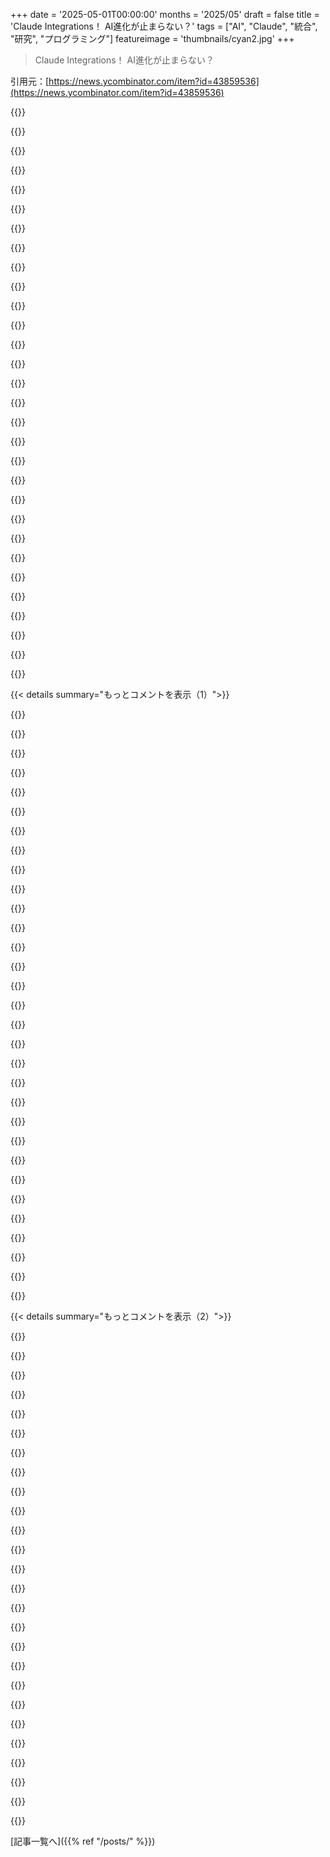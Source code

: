 +++
date = '2025-05-01T00:00:00'
months = '2025/05'
draft = false
title = 'Claude Integrations！ AI進化が止まらない？'
tags = ["AI", "Claude", "統合", "研究", "プログラミング"]
featureimage = 'thumbnails/cyan2.jpg'
+++

> Claude Integrations！ AI進化が止まらない？

引用元：[https://news.ycombinator.com/item?id=43859536](https://news.ycombinator.com/item?id=43859536)




{{<matomeQuote body="AIの進化ヤバいね（良い意味で、たぶん？）。最近は最先端の機能も数週間で抜かされちゃうくらい。<br>LLMはずっと面白いおもちゃだったけど、OpenAI DeepResearchが出てから、複雑なプログラミング（自分でコードは書くけど、色んなライブラリやAPIを組み合わせるやつ）で役立つ結果を出すようになったんだ。でも安いプランだと月10回までだった。<br>次にGoogle Deep Research（2.5 Proにアップグレード）が出て、有料だけど1日20回まで使えるから、もう何でも放り込んでみたんだ。1週間以上前のレポートもまだ処理してるくらい。あと、一度に400ソースも検索できたのも、本の初版特定とか歴史調査でOpenAIよりずっと役に立ったね。<br>今度はClaudeが同じ研究機能出すんだ（Cloudflare MCP authとか Val.town みたいな連携に期待）。しかも実行時間は45分だって。<br>半年前は変化のペースに圧倒されてたけど、今はもう馬鹿げてるレベルだよ。" userName="throwup238" createdAt="2025/05/01 17:23:08" color="#785bff">}}




{{<matomeQuote body="君の全体的な意見には同意するよ。速い成長は競争を促して、企業にベストを尽くさせるみたいだね。<br>だけど、残念ながら Claude 3.7 はあんまり褒められないんだ。もし「なんで？3.7は3.5よりずっと良いでしょ？」って誰かに聞かれたら、きっと君（か誰か）がClaudeを会話よりコーディングでずっとたくさん使ってるからだろうって思うよ。俺の意見では、3.5 Haiku（高負荷時無料で使えるやつ）でさえ、3.7 Sonnetより優れてる。<br>簡単なテストがあるよ。3.7に何か専門的なことを直感的に説明させてみて。例えば、質量支配振動とバネ支配振動とか。俺はメカエンジニアでこれを勉強したけど、3.7のアナロジーは理解できなかったんだ。<br>コーダーが Claude のユーザーの最大のグループだってのは理解してるけど、Claude は俺にとって一番使うアプリから、今では chatgpt と Gemini の両方の後でしか使わないものになっちゃった。それは絶対後悔してることだよ。" userName="user_7832" createdAt="2025/05/01 17:41:09" color="#38d3d3">}}




{{<matomeQuote body="でもさ、あのレポートってどれもあんまり良くないんだよね。浅いリサーチなら良いかもだけど、深い内容は見つけられなかったな。どんな種類のリサーチで、 Deep Research が本当に深いリサーチで素晴らしい仕事をしたのか、シェアしてくれる？" userName="ilrwbwrkhv" createdAt="2025/05/01 17:48:44" color="">}}




{{<matomeQuote body="俺の今の仮説：トピックに詳しければ詳しいほど、どのLLMからの結果も悪くなる。" userName="garrickvanburen" createdAt="2025/05/02 00:33:45" color="">}}




{{<matomeQuote body="俺もこの意見に賛成。Deep Research はあんまり役に立たなかったな。もしかして俺の使い方が間違ってるのかな？<br>例：北米の人口が多い上位250都市の降水量をミリメートルで、月ごとの最高気温と最低気温を摂氏で知りたい。<br>俺にとっては、このプロンプトって Deep Research にとってすごく当たり前で分かりやすいタスクに思えるんだ。長くて面倒だけど、ほとんどが構造化されたデータソース（wikipedia）からで、せいぜい2言語だしね。<br>でもこれを色んなモデルに入れても、たいてい自分でデータを見つけに行く方法を返してくるだけなんだ。Wikipediaの調べ方は知ってるんだよ、250ページ手作業で探したくないし、HTMLのボックスを全部扱うスクリプトを書くのも嫌だってこと。この何日もかかる面倒なタスクをLLM/モデルにやってほしいんだよ。" userName="Balgair" createdAt="2025/05/01 21:47:36" color="#ff5c5c">}}




{{<matomeQuote body="3.7はコーディングベンチマークでは点数高かったけど、実際には3.5の方がずっとコーディングうまいんだ。3.7は指示を無視したり、頼んでないことをやったりするんだよね。" userName="tiberriver256" createdAt="2025/05/01 22:43:38" color="">}}




{{<matomeQuote body="面白いことに、もし君のリクエストが上位100の気温か上位33の降水量だけなら、「都市別の平均気温リスト」とか「都市別の平均降水量リスト」を読むだけで済むんだよね。でも上位250だと184倍もページを読まなきゃいけない。<br>俺のこの件に関する見方だけど、もし Deep Research が何かできないなら、自分でそれをやって結果をインターネットに公開するべきだよ。他の人間や同じタスクをしようとしてるAIの助けになるだろうしね。" userName="85392_school" createdAt="2025/05/01 22:16:33" color="#ff5733">}}




{{<matomeQuote body="そうなんだよ、それは意図的だったんだ、まあ、ある程度ね。<br>プロジェクトでは西半球の全ての既知の都市と、日本、韓国、台湾のリスト全体が必要なんだ。でもそのデータセットが本当に気が遠くなるほど巨大で、可能なのかどうかも怪しいくらい。たぶん何年もかかると思ってる、翻訳もたくさんしなきゃいけないし。<br>だから、優しくするために色んなモデルで上位250だけ頼んでみたんだよ。<br>他にも集めようとしてるデータはたくさんあって、仕事関係だから公開許可がもらえるといいなと思ってる。" userName="Balgair" createdAt="2025/05/01 23:06:08" color="">}}




{{<matomeQuote body="ちょっと興味あるんだけどさ、 Deep Research をプログラミングの質問にどう使ってるか、具体的な例を何か教えてくれない？どう役立つのか想像するのが難しくて、参考にしたいんだ。" userName="greymalik" createdAt="2025/05/01 22:44:56" color="">}}




{{<matomeQuote body="3.7は過剰に活発すぎるね。<br>俺は今、コードは全部 Gemini 2.5 Pro を使ってるよ。" userName="spaceman_2020" createdAt="2025/05/02 04:56:55" color="">}}




{{<matomeQuote body="それってさ，実はDeep Researchが目的としてるもんじゃないんだよ．好きなように使っていいけど．君のクエリは単なるデータ収集で，研究じゃないんだ．Deep Researchは高品質な情報源からトピックを探求するものだよ．自分の研究の出発点になる．一ヶ月で読めないくらいたくさんの情報源から10分で要約レポートを作るんだ．そこから掘り下げたり，情報源を読書リストにして自分で分析するのもいいかもね．" userName="sxg" createdAt="2025/05/01 23:01:46" color="">}}




{{<matomeQuote body="2.5はさ，俺的には”よし，Claudeじゃ無理だわ”って時の選択肢だけど，まず”銀行口座”を確認して買えるかチェックするんだ．" userName="conception" createdAt="2025/05/02 12:46:02" color="">}}




{{<matomeQuote body="ほんとこれ．自分が専門家である分野で，LLMに何か詳しく説明させてみると，すぐに欠点がわかるんだよね．" userName="danw1979" createdAt="2025/05/02 09:17:15" color="">}}




{{<matomeQuote body="なんか，”研究”って言葉の定義，全然違うみたいだね．君のは”要約”って感じ．俺にとっての”研究”は，データ全部集めに行く作業．例えば，恐竜の骨掘りとか土壌サンプル測定とかね．モデルにウェブページ集めさせるなんて，夏の学部生に最初にやらせてファイルシステム慣れさせるレベルだよ．論文書くのも研究だけど，大事な大変な部分じゃないね．" userName="Balgair" createdAt="2025/05/01 23:12:57" color="#785bff">}}




{{<matomeQuote body="＞My current hypothesis：the more familiar you are with a topic the worse the results from any LLM．<br>それ，そんなに真実じゃないよ．だって君のプロンプトもどんどん良くなってるわけだし．Better input leads to better output remains true，even with LLMs （when you see it as a tool）．" userName="jeswin" createdAt="2025/05/02 02:03:35" color="">}}




{{<matomeQuote body="うん，ウェブで見つかる情報に欠陥がある場合は特にひどいね．例えば，俺は専門家じゃないんだけど，おもちゃのプロジェクト用にRC motorを探してて，OpenAIがDeep Researchでいくつか候補を探してくれたんだ．でも，一番いい候補がmotorのスペックに明らかな誤植（68 grams instead of 680 grams）があって，その寸法のmotorとしてはありえないんだ．" userName="startupsfail" createdAt="2025/05/02 15:42:09" color="#ff5733">}}




{{<matomeQuote body="俺は自分が知ってることの検証によくChromeを使うんだ．最近，KnuthーBendix completion procedureをpropositional logicに適用する方法をChromeに頼んだんだけど，自分の考えは固まってた．その応答で，俺は全くのバカじゃないって確信できたよ．俺は学者じゃないし，theoryは間違えるから，validationできるのは助かるね．" userName="emorning3" createdAt="2025/05/02 01:53:15" color="#785bff">}}




{{<matomeQuote body="いくつかのAPIを呼ぶのがleapーfrogging？GPTー3でもできたことだし，新しい名前でブランド化されて，（欠陥のある）standardを作ろうとしてる以外，何も変わってないじゃん．もしOpenAIとかAnthropicで本当にまだinnovationが起きてるなら，modelsだけに取り組んでるはずだよ．誰かが週末に開発できるようなside featuresじゃなくてさ．" userName="iLoveOncall" createdAt="2025/05/02 07:46:19" color="">}}




{{<matomeQuote body="Dataはあるけど，全部parseする必要がある場合，十分なcontext windowがある好きなLLMにuploadして，projectを終わらせてもらうことってできないのかな？" userName="wyre" createdAt="2025/05/02 00:38:00" color="">}}




{{<matomeQuote body="何言ってんの？もう一年も停滞してんじゃん。変わったのは、もっと多くのAPIに繋げただけ。あと、同じモデルで思考ループを追加しただけだよ。だから速く見えるんだろ、簡単なこと以外は何も変わってないんだってば。" userName="risyachka" createdAt="2025/05/01 23:34:58" color="">}}




{{<matomeQuote body="俺にとって、Gemini 2.5 pro がマジで”これこそが真の普及の瞬間だ”って思った時だったわ。AIが人間を置き換えるって話、2024年じゃちょっと大げさだと思ってたんだよね。でも2025年には、モデルは本当に十分良くなってきてると思うな。" userName="spaceman_2020" createdAt="2025/05/02 04:55:57" color="#785bff">}}




{{<matomeQuote body="ニッチな話題だとAIは苦手みたいだね。でも、この記事の例の質問はChatGPTかGeminiか3.5 Haikuかは忘れたけど、他のAIはちゃんと答えてくれたよ。特にDIYオーディオとか、創造性と工学の組み合わせはLLMが苦手で、教科書通りのつまらない設計しか出さないんだ。スマホみたいな議論が多い質問なら、もっと良い答えが出ると思うけどね。" userName="user_7832" createdAt="2025/05/02 08:20:39" color="#ff5733">}}




{{<matomeQuote body="あれって、トークンを使い果たさせてアップグレードさせようとしてるだけだと思うんだよね。簡単な質問をしただけなのに、READMEとかMakefileとか全部揃ったリポジトリ全体を出してきたりさ。知りたかったのは、コードに含まれる特定のアルゴリズムがどれくらい効率的かだけだったのに。Pro planにリサーチ機能が追加されるのが待ちきれないな、だって、いろいろ聞きたいことがあるからさ..." userName="UncleEntity" createdAt="2025/05/02 02:17:22" color="#ff33a1">}}




{{<matomeQuote body="集めたデータに対して、リサーチさせてKnapsack problemを解かせてるみたいだね。traveling salesman oneでも同じことやるべきだね。そのシナリオでどうやって結果を検証してるの？”言ってること鵜呑みにしてるだけ”？" userName="therein" createdAt="2025/05/02 07:48:33" color="#38d3d3">}}




{{<matomeQuote body="オープンアクセスの論文やデータで短い文献レビューを作るのには優れてるね。判断力はなくて、特に指示しない限りほとんどの情報を鵜呑みにするけど。" userName="tomrod" createdAt="2025/05/02 01:46:56" color="#45d325">}}




{{<matomeQuote body="簡単だよ、自分で5分かかるようなリサーチタスクなら、並行して別の作業をしながらDeep Researchリクエストを飛ばす価値はあるね。ドキュメントが曖昧だったり古かったりする時によく使うよ。Gemini/o3が2回試しても何も分からない時とか。全然知らないサービス/API/フレームワーク/何でもいいけど、Googleで何を検索すればいいかも分からない時とかにね。" userName="dimitri-vs" createdAt="2025/05/02 00:51:44" color="#ff5c5c">}}




{{<matomeQuote body="Claude 3.7は過学習してるっぽい。特にコーディングに力入れすぎたかな。3.5がヒットしたからベンチマーク重視にしたんだろうけど、ベンチマークって実際と違うしね。もし本当に良かったら4.0になってたはずだよ。3.5から3.7って変な名前だし、それだけで色々わかる気がする。" userName="fastball" createdAt="2025/05/02 03:06:21" color="#ff5c5c">}}




{{<matomeQuote body="これ、最近OAuth2.1がMCP仕様に追加されて、リモートサーバーと安全に通信できるようになったからできることみたい。でも、大きな懸念は、サーバーホスト側が認可の実装責任を負うってこと。議論はここ[1]: https://github.com/modelcontextprotocol/modelcontextprotocol... 、仕様はここ[0]: https://modelcontextprotocol.io/specification/2025-03-26 だよ。" userName="meander_water" createdAt="2025/05/01 22:25:19" color="#ff33a1">}}




{{<matomeQuote body="そのGitHubイシューはもう閉じてるけどさ、サーバーホストが認可実装責任負うのヤバいって言うけど、それ普通じゃない？Claudeが俺のJiraにアクセスする時、JiraがリモートのMCPサーバー動かしてて、俺のリソース公開を手伝うなら、Jiraが認可責任持つのは当たり前じゃないの？他にどうやるのさ？" userName="marifjeren" createdAt="2025/05/02 00:50:40" color="#45d325">}}




{{<matomeQuote body="そのGitHubイシューが閉じてるのは、大体終わったからだよ。このリンクhttps://github.com/modelcontextprotocol/modelcontextprotocol... 見ると、最新の仕様草案では、リソースサーバーがIdPの代わりを務める必要はないってなってる。まだ正式な仕様にはなってないけど、SDKは既に草案に従って実装してるよ。" userName="halter73" createdAt="2025/05/02 19:05:29" color="#38d3d3">}}




{{< details summary="もっとコメントを表示（1）">}}

{{<matomeQuote body="認可サーバーとリソースサーバーは別の存在でいいんだよ。つまり、Jiraインスタンスはトークンを検証できるけど、トークンを発行したり認証情報を扱ったりするサーバーじゃなくてもいいってこと。" userName="cruffle_duffle" createdAt="2025/05/02 01:14:36" color="">}}




{{<matomeQuote body="そうだよ、それはOAuthの話で、まさに最新のModel context protocolが使ってるものだよ。じゃあ何が懸念なの？もしかして、責任はMCPサーバーじゃなくて認可サーバーにあるって言いたいのかな。技術的にはそうだけど、これはほとんど意味ないと思う。だってさ、1. 俺の経験上、リソースサーバーと認可サーバーってほとんど同じ会社が管理してるんだよね。Jira/Atlassianとかがそう。2. リソースサーバーは、どこかの認可サーバーと連携しなきゃいけないし、誰かは認可サーバーにならないといけないわけだから、その誰かに責任押し付けるのが、批判に対する強力な防御策になるとは思えないんだ。強力な防御策は、「もちろんMCPサーバーがこれらの責任を持つべきだ」って言うことだよ。" userName="marifjeren" createdAt="2025/05/02 02:34:39" color="#38d3d3">}}




{{<matomeQuote body="困るのは主にエンタープライズ企業だろうね。自社の認証システムとサーバーを連携させたい時とか。例えば、Entra IDでSSOしてる自社Jiraがあると、AuthZとリソースがガッチリ繋がってて実装もバラバラだから、市販のMCPサーバーをそのまま使えないんだ。サーバーがリソースだけ提供して、AuthZは別のとこに任せられる方がずっといいのにね。" userName="meander_water" createdAt="2025/05/02 03:17:03" color="#ff5733">}}




{{<matomeQuote body="俺の印象では、君が説明したことこそ、まさに新しいModel context protocolがやろうとしてることだと思うよ。だってOAuth使ってるんだから、認証（SSOとか）の詳しいことは知らないはずだ。君の認証プロセスが伝書鳩経由だったとしても、Claudeは全く気づかないだろうね。" userName="marifjeren" createdAt="2025/05/02 03:26:36" color="#45d325">}}




{{<matomeQuote body="認可に関する仕様ページの直接リンクだよ: https://modelcontextprotocol.io/specification/2025-03-26/bas...。ソースはここ: https://github.com/modelcontextprotocol/modelcontextprotocol/..." userName="dmarble" createdAt="2025/05/01 22:50:03" color="">}}




{{<matomeQuote body="Claudeとの統合デモ、LinearとかStripeとかPaypalとかIntercomとかAリスト企業がいっぱいやってるよ。今ライブ中！<br>動画リンク: https://www.youtube.com/watch?v=njBGqr-BU54<br>もし上のリンクが後でダメになったら、このデモデイのページはここ: https://demo-day.mcp.cloudflare.com/" userName="VSerge" createdAt="2025/05/01 17:36:19" color="#ff5733">}}




{{<matomeQuote body="これは万能アプリ時代の始まりかな？ついにLLM向けSaaSが始まるってこと？最初はネットがあったけど、価値が出たのはインストールアプリじゃなくてウェブアプリがSaaSになった時だよね。もしLLMが特定のリモートMCP、これもLLM向けのSaaSなんだけど、これを使えるなら、そのリモートMCPを使ったサービスはすごいことしてサブスク課金できるわけだ。ほら！LLM向けSaaSの新黄金時代を始めようぜ。そして「AIでXYZの仕事をなくす」みたいな古い流行りはもう終わらせよう。" userName="n_ary" createdAt="2025/05/01 17:47:38" color="#ff33a1">}}




{{<matomeQuote body="最高じゃん！誰もサービスの稼働率（9が何個並ぶか）なんて気にする暇なくなるね。だって非決定性っていう気まぐれな故障モードがど真ん中に座っちゃって、それが彼らの問題になるんだから！" userName="insin" createdAt="2025/05/01 21:46:28" color="#ff5733">}}




{{<matomeQuote body="想像してみてよ。雰囲気（vibes）でサブスク料金が動的に変わるんだぜ。提供してる側ですら説明できないから、値上げされても気づきもしないってわけ。" userName="Manfred" createdAt="2025/05/02 08:02:57" color="#785bff">}}




{{<matomeQuote body="それよりカスタムサイトにMCP繋いで、SaaSに金払ってた賢い機能を自分で動かせるのがワクワク！データも自分で管理できるし、すごい勝ち筋だよ。AIアシスタントコーディングでSaaSを内製できる気がする。特定のスタックなら運用もシンプルにできるし、MCPで全部連携して知能を引き出せる。OSSも今後もっと面白くなるはず。" userName="clvx" createdAt="2025/05/01 18:24:08" color="#ff5c5c">}}




{{<matomeQuote body="中国企業がこんなにすごいオープンウェイトモデルをいっぱい出してくれてることにマジ感謝すべきだね。これからも続けてほしいな。将来、コンピューターとのやり取り全部でOpenAIとかAnthropicとかGoogleに頼りたくないからさ。" userName="heyheyhouhou" createdAt="2025/05/01 21:01:24" color="">}}




{{<matomeQuote body="Metaも忘れないでよ。もしあいつらがなかったら、今公開されてるモデルの半分もなかっただろうからさ。" userName="achierius" createdAt="2025/05/01 21:20:41" color="">}}




{{<matomeQuote body="一方では、個人的に使う分には超クールなのは確かだよ。でも他方では、どんな企業でもこれだけのレベルで、そこら中にある色々な個人データソースにアクセスできちゃうってのは、マジで怖え。米国に包括的なデータプライバシー法みたいなのがちゃんとあったら、もっと気が楽なんだけどね。だってHIPAAでカバーされない個人情報が、基本的に誰でも扱えるワイルドウェストになっちゃうのは嫌だから。" userName="naravara" createdAt="2025/05/01 19:33:15" color="#ff5c5c">}}




{{<matomeQuote body="全く同意だよ。でも、これって基本的にはZapierとか、あいつらのトップ事例の一つであるMCP統合に与えるアクセスレベルと同じだって言いたかっただけね。" userName="falcor84" createdAt="2025/05/01 20:15:07" color="">}}




{{<matomeQuote body="オンライントラッキングとかiframeとかsticky cookiesとかCambridge Analiticsとかがあった後、GDPRみたいなのが生まれるまでに何年もかかったんだよね。同じように、LLMのパイプラインとか統合から似たような大きな漏洩事故が起こるまで、数年待たなきゃいけないんだろうな。悲しいけど、それが俺たちが生きてる現実なんだよ。" userName="n_ary" createdAt="2025/05/02 00:21:19" color="#ff5733">}}




{{<matomeQuote body="問題はさ、それがSkynetが出てくるより先に起こるかってことだよな。" userName="jimbokun" createdAt="2025/05/02 00:47:08" color="">}}




{{<matomeQuote body="LLMベンダーが、クエリの応答でウェブサイトのコンテンツ／機能／サービスを使ったら、自動的にチップを払ってくれるみたいな、＿チップジャー＿ MCPがあったら最高だなあ．金額がめちゃくちゃ小さくても、集まれば広告収入の損失を補えるかもしれないし．" userName="OtherShrezzing" createdAt="2025/05/01 20:28:05" color="#ff5733">}}




{{<matomeQuote body="全く同じじゃないけど、Stripeからちょっと前にtwitterでこれを見たよ： https：／／x．com／jeff＿weinstein／status／1918029261430255626" userName="fredoliveira" createdAt="2025/05/01 21:15:15" color="">}}




{{<matomeQuote body="これ、全く思いつかなかったけど、結構いいね．MCPの普及スピードを見るのは本当にすごいことだね．" userName="consumer451" createdAt="2025/05/03 07:56:50" color="">}}




{{<matomeQuote body="＞もしLLMが特定の遠隔MCPを使えるようになったら、それはLLMのための別のSaaSってことだよね．その遠隔MCPサービスはすごいことをするためにサブスクで課金できる．ほらね！<br>優秀な従業員は明確なプロセスと質の高いドキュメントで自分を置き換え可能にするって前提でいつも仕事してるんだ．なぜこんなにもかけがえのないSaaSソリューションをビジネスプロセスに統合したがるのか、理解するのに苦労してる．<br>AIはそんなに使ってないけど、やってきたことは全部自分のコンテキストや設定などを所有することに重点を置いてきた．他の誰かが10年以上分のAIコンテキストを持ってるとして、人々はどれだけ払おうとするんだろう？<br>俺がおかしいのか、それともコンテキストを所有することって途方もなく価値があるのか？" userName="donmcronald" createdAt="2025/05/01 22:07:29" color="#ff5733">}}




{{<matomeQuote body="おう、コンテキストオーナー仲間！モジュールのルートレベルにcontext．shがあるのが好きなんだよね．ちゃんと作れば、魔法みたいにうまくいくんだ．逆に、AIがおかしくなるときは、たいていコンテキスト管理が悪いせいで、それを改善すれば直るよ．" userName="brumar" createdAt="2025/05/01 22:28:29" color="#38d3d3">}}




{{<matomeQuote body="MCPってのは、既存SaaSの単なる別のインターフェース（UIとかAPIみたいな）にすぎないんだろ？でもなんか魔法みたいに”エージェント対応”になったって感じ．もちろん、金儲けのためだよな．" userName="throwaway7783" createdAt="2025/05/01 17:51:16" color="">}}




{{<matomeQuote body="「Xはどうやるの？」ってプロンプトに、「これ、2ヶ月前にJiraで上がったチケットと関係あるみたいだよ」とか、「Sharepointにこの件のドキュメントがあるよ」って答えられるAIがいたら、とんでもなく価値あるな、マジで泣くかも．編集：いや、実はチケット自体に直接表示される方がいいかもな、MCPは要らないかもしれないけど．でも、それでも．" userName="sebstefan" createdAt="2025/05/02 09:14:46" color="#785bff">}}




{{<matomeQuote body="CopilotはもうSharepointとかを使えるように設定できるよ．あと、内部コンテンツだけに基づいて答えるように設定することも可能．だから「マーケティング担当は誰？」って聞いたら、一般的な答えじゃなくてSharepointから読み取って答えてくれるんだ．" userName="MagicMoonlight" createdAt="2025/05/02 09:52:05" color="#ff33a1">}}




{{<matomeQuote body="遠隔MCPサーバーってまだちょっと変な感じ．Anthropicが1ヶ月くらい前に新しいStreamable HTTP transportを含むMCP仕様を更新したけど、Claudeはまだそのトランスポートをサポートしてないみたいなんだ．<br>俺たちの遠隔MCPサーバーを繋いだとき、ClaudeはエンドポイントにGETリクエストを送ってきたんだ．仕様によると、両方のトランスポートをサポートしたいクライアントは、まずサーバーURLにInitializeRequestをPOSTしてみるべきなんだ．もしそれが4xxを返したら、SSE統合を想定するべきなんだって．" userName="conroy" createdAt="2025/05/01 19:32:03" color="#38d3d3">}}




{{<matomeQuote body="Claude Desktopはリソースを直接インポートしないとサポートしてくれないし、しかもそのボタンとツールがなくなっちゃったんだ．だから、何が読み込まれてて何がそうじゃないか確認するために、それらのステータスをツールに組み込む必要があったんだよ．<br>俺のDesktop用ツールはここにあるよ： https：／／github．com／kordless／EvolveMCP" userName="kordlessagain" createdAt="2025/05/03 15:27:04" color="#ff5c5c">}}




{{<matomeQuote body="remote MCP serversのリスト作ったよ。新しいリリースを追跡できるから見てみてね。<br>https://github.com/jaw9c/awesome-remote-mcp-servers" userName="joshwarwick15" createdAt="2025/05/01 17:20:15" color="">}}




{{<matomeQuote body="色々な調査系AIを試してるけど、個人的にはGoogleのGemini 2.5 Pro Experimentalが一番かな。OpenAIも悪くない。Anthropicの新しいAdvanced Research（Claude）も試したけど、短すぎていまいちだったんだよね。プロンプトに沿ってなかったし。それぞれの結果へのリンクは下にあるよ。<br>Writing conventions in Japanese and English<br>https://claude.ai/public/artifacts/c883a9a5-7069-419b-808d-0...<br>https://docs.google.com/document/d/1V8Ae7xCkPNykhbfZuJnPtCMH...<br>https://chatgpt.com/share/680da37d-17e4-8011-b331-6d4f3f5ca7...<br>Overview of an industry in Japan<br>https://claude.ai/public/artifacts/ba88d1cb-57a0-4444-8668-e...<br>https://docs.google.com/document/d/1j1O-8bFP_M-vqJpCzDeBLJa3...<br>https://chatgpt.com/share/680da9b4-8b38-8011-8fb4-3d0a4ddcf7..." userName="tkgally" createdAt="2025/05/02 01:12:56" color="#ff5c5c">}}




{{<matomeQuote body="LLMに45分もかかる調査ってどんなの？McKinseyみたいなコンサルの話？<br>俺はもっとインタラクティブに、ちょっとずつ質問しながら知らない分野を深掘りする使い方をしてるんだ。45分任せっぱなしだと、どうでもいいとこに時間使いそう。<br>これって”augmentation”（補助）じゃなくて”replacement”（置き換え）を狙ってる感じ？もし金持ちなら、複数AIに並行でやらせて、結果見て次、ってできるけどね。" userName="zoogeny" createdAt="2025/05/01 17:57:17" color="#45d325">}}




{{<matomeQuote body="そうそう、そのインタラクティブなやり方、Google Deep Researchで20回/日の制限あるから俺もやってる。調査して気になったらまた質問、みたいにね。API連携とかEEのデータシート読みとか、調査に時間かかる作業では、AIにやらせてる間に他のことやるのが効率的だよ。<br>あと古い本の歴史研究にも使ってる。Gemini DeepResearchがOrigin of Speciesのキメラ初版本の見分け方を、30分で400件の資料読んで詳しく説明してくれたのはすごかったな。細かい違いまで教えてくれた。" userName="throwup238" createdAt="2025/05/01 18:06:18" color="#ff33a1">}}

{{</details>}}




{{< details summary="もっとコメントを表示（2）">}}

{{<matomeQuote body="なんか、インテグレーションがRAGっぽいよね。話して、ツール使うって言って、検索して、見つけたこと話す...<br>いつか、会社ごとに毎晩finetuneして、全社内データで学習させられるといいな。そしたら、自分がやってること全部知ってるシームレスなネイティブモデルが実現できるかも。" userName="WhitneyLand" createdAt="2025/05/01 17:34:10" color="#ff33a1">}}




{{<matomeQuote body="自分のコードベースでも、コミットごとにこれやりたいな。" userName="pyryt" createdAt="2025/05/01 17:55:04" color="">}}




{{<matomeQuote body="finetuningって、RAGより全然話題にならないのはなんで？全然実用的じゃないの？" userName="notgiorgi" createdAt="2025/05/01 17:57:08" color="">}}




{{<matomeQuote body="RAGの方がfinetuningより断然手軽で安いんだよ。でも、finetuningの方がRAGとかより性能出せるのに、見過ごされてる状況があるのは確かだね。" userName="omneity" createdAt="2025/05/01 20:14:05" color="#785bff">}}




{{<matomeQuote body="＞ RAGの方がfinetuningより断然手軽で安い。これはデータの使い方によるね。もし同じテキストをLLMに何度も入力するなら、1回finetuneする方が効率的だよ。" userName="riku_iki" createdAt="2025/05/01 20:54:44" color="#45d325">}}




{{<matomeQuote body="RAGとfinetune、どっちも同じスキルでできるって前提じゃない？スキルセットも違うし、finetuneはモデル選びからデプロイまで複雑だよ。<br>予算も関係する。同じテキスト何度も使うならfinetuneの方が効率良い場合もあるけど、finetuneは設備投資みたいなもんで、時間かけて使うならRAGの方が手軽と感じるかも。<br>俺はfinetune推しだけど、開発者/AIエンジニアにはRAGの方がずっと手軽ってのは認めざるを得ないな。" userName="omneity" createdAt="2025/05/01 21:04:42" color="#ff33a1">}}




{{<matomeQuote body="「＞ RAGは開発者とかAIエンジニアにとって、MLエンジニアや研究者よりずっと使いやすいのは確かだね。でも主要ベンダーはfine-tuning用の簡単なAPIを提供してるから、MLエンジニアとかは要らないみたいだよ。URLはここ→ https://platform.openai.com/docs/guides/fine-tuning RAGのインフラ構築の方がよっぽど複雑そうだよ。」" userName="riku_iki" createdAt="2025/05/01 21:16:56" color="#ff5733">}}




{{<matomeQuote body="managed platformsでfine-tuningが簡単になるのは確かにそうだね。でも、managed/closed modelのfine-tuningは結構限定的で、”distribution modeling”とか呼ぶべきかも。この方法だと、open-weightのfine-tuningが持つ力（と必要なスキルセット）に比べて、結果はかなり限られてるよ。どっちにしても、alignmentとevalsは忘れちゃだめだね。" userName="omneity" createdAt="2025/05/01 22:16:57" color="#ff5c5c">}}




{{<matomeQuote body="「＞ この方法だと、open-weightのfine-tuningの力に比べて結果はかなり限られてるんだよね。あなたが、一流の研究者が作った市場トップのモデルをfine-tuneした結果が、どんなオープンソースモデルを選んで作った結果より著しく悪くなるってそんなに確信してる理由が、正直よく分かんないな。」" userName="riku_iki" createdAt="2025/05/03 18:50:22" color="">}}




{{<matomeQuote body="fine-tuningって、RAGみたいに根拠に基づいた結果を出せるの？<br>何エポック回すの？" userName="never_inline" createdAt="2025/05/02 09:45:24" color="">}}




{{<matomeQuote body="fine tuningは80ドルと数時間でできるよ。良いRAGなんて存在しないね。" userName="retinaros" createdAt="2025/05/01 22:18:26" color="">}}




{{<matomeQuote body="うまくやるのはすごく難しいし、in context learning/RAGに比べて技術的な複雑さがかなり増すよ。今はfine tuningの軽量版で、モデル全体の重みを更新せずに小さなアダプター層を訓練するLoRAっていうのがあって、これは今のところ商業的にはずっと現実的だと思うな。" userName="computerex" createdAt="2025/05/01 19:10:05" color="#ff5733">}}




{{<matomeQuote body="fine tuneは通常、能力を追加したいときに使うんだ（出力スタイル、json output、function callingとかね）。知識を追加するにはRAGを使うよ。" userName="onel" createdAt="2025/05/02 06:58:12" color="#45d325">}}




{{<matomeQuote body="どっちも専門家じゃないけど、RAGはプロンプトコンテキストに”役立つ”情報を落とし込む感じかな。一方、fine tuningは再学習と新しいモデル層の追加、あるいは脳外科手術みたいなもの。<br>どっちが難しいかは君に任せるよ。" userName="mring33621" createdAt="2025/05/01 19:03:02" color="">}}




{{<matomeQuote body="fine-tuningがRAGほど流行らなかったのは、最初の頃は難しかったから。<br>fine-tuningの難点：時間や計算資源がいる、特定の情報を記憶しにくい、VRAM食う、間違えられない情報はRAGが良い、技術知識いる、データ沢山いる、覚えたこと忘れがち、モデル制御できないと無理、クローズドモデルは無理、大規模モデルに勝てない場合も。<br>でも、fine-tuningの良い点もある：汎化性が高い、新しいタスク学習に強い、出力スタイル変えられる、自分だけのモデルが持てる、小型モデル使える、RAGと組み合わせるともっと良い。<br>どっちもやる理由はあるけど、費用や時間、専門知識がいるからRAGが人気ってわけ。でも最近はfine-tuningもやりやすくなってるよ。特定のタスク、大量データ、強みがないとビジネスとしてはまだ難しいけどね。<br>[1] https://unsloth.ai/blog/contpretraining" userName="ijk" createdAt="2025/05/01 19:10:29" color="#45d325">}}




{{<matomeQuote body="つまり、良いまとめとしてはこうかな。<br>1. 企業が持ってないような価値ある大量データがあるなら、それを使ってfine tuningするのが良いよ。<br>2. そうじゃないなら、RAGを使えばいい。" userName="jimbokun" createdAt="2025/05/02 00:55:44" color="#38d3d3">}}




{{<matomeQuote body="その要約、間違ってないけど単純化しすぎだよ。Fine-tuningはさ、スタイルの変更とか、実行時に使えないデータで学習させる時に意味があるんだ。RAGはモデル全部学習し直す必要なく、事実を追加したい時に超使えるんだってば。どっちかじゃなくて、コスト、遅延、使い方、更新頻度で決まるんだよ。<br>でも、白黒つけないとプレゼンじゃウケないもんね。" userName="kordlessagain" createdAt="2025/05/03 15:34:53" color="#ff5c5c">}}




{{<matomeQuote body="詳しいコメントありがとう。Fine tuningで情報追加が今できるようになってるなんて知らなかったよ。最後に確認した時（1年以上前だけど）は、あんまりうまくいかないみたいだったんだよね。" userName="msp26" createdAt="2025/05/02 09:48:01" color="">}}




{{<matomeQuote body="微妙なニュアンスって難しいよね。白黒つけるのって早くて安心するし、深く考えなくて済むもん。特にテックとかでは断言する意見の方がウケるしね。前にいたスタートアップのCEOがリアルタイムFine-tuningが未来だって言ってたけど、それマジで絵空事だって。<br>LLMの仕組みじゃないし、効率悪いし、柔軟性ないし、RAGがあるから必要ないんだよ。絵空事ってプレゼン資料には映えるけど、現場に出すとすぐ壊れるの。ほんと絵空事だよ。" userName="kordlessagain" createdAt="2025/05/03 15:32:41" color="#ff5c5c">}}




{{<matomeQuote body="思うんだけどさ、一般向けのLLMは使える文脈を広げようとしてるけど、実際には文脈を最小限にして絞り込む方が一番価値を生むと思うんだよね。一つのPDFに似たデータが多いと出力が混乱するじゃん。「Hallucination」の問題って、文脈が増えると広がってるんだよ、減ってないの。" userName="boh" createdAt="2025/05/01 17:12:23" color="#38d3d3">}}




{{<matomeQuote body="間違いなく私の経験とも一致するよ。Claude-as-Google-replacementとして使うにしても、システムにLLMを組み込むにしても、私はContextを猛烈に管理してるんだ。少なすぎても多すぎても結果はおかしいの。<br>Anthropicとかが何ができるかは分からないけど、integrationsって間違った方向に行ってる気がするんだよね。ツール使うのを試した時、シンプルな呼び出しよりコストがかかって大体 inferiorだったんだよ。" userName="fhd2" createdAt="2025/05/01 17:34:18" color="#ff5c5c">}}




{{<matomeQuote body="マジで同意だよ。大手モデルメーカー全部にさ、独自のUIの中に「内容を要約してその情報を基に新しい会話を始める」ツールを作ってほしいな。LLMでコーディングしてる時、Context制限に引っかかったり思考がまとまる限界を超えたりして、会話を新しいスレッドに移すのが一番のボトルネックなんだよ。" userName="loufe" createdAt="2025/05/01 19:27:13" color="">}}




{{<matomeQuote body="私はWebインターフェースは全然使わないんだ。EmacsパッケージのgptelをClaudeのAPIとかに繋いでて、会話全部がバッファに入ってるんだよ。強力なテキストエディタだから、効率的な編集はお手の物って感じ。<br>もっと良いツールもあるだろうけど、Contextを管理するための強力で速い仕組みが鍵だと思うんだ。私にとっては、それが強力なテキスト編集機能なんだよ。" userName="fhd2" createdAt="2025/05/01 20:49:09" color="#ff5733">}}




{{<matomeQuote body="私の懸念もこれだよ。何百、何千ってツールの中から正しいツールを選ぶのって、どれくらい成功するんだろう？<br>高い精度（99%）が要求されるプロダクションでLLMを使う場合、ある程度の成功を収めるには、使えるツールセットをすごく限定しないといけないんだよ。" userName="roordan" createdAt="2025/05/01 19:48:24" color="#45d325">}}




{{<matomeQuote body="これも私の経験通りだね。インターネットアクセスをオンにした瞬間、Kagi Assistantがおかしな出力をし始めるんだ。オフにすると全部大丈夫になる。" userName="Etheryte" createdAt="2025/05/01 17:18:50" color="">}}

{{</details>}}



[記事一覧へ]({{% ref "/posts/" %}})
